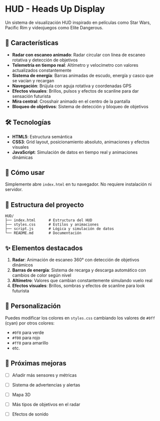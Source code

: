 # HUD - Heads Up Display

Un sistema de visualización HUD inspirado en películas como Star Wars, Pacific Rim y videojuegos como Elite Dangerous.

## 🎯 Características

- **Radar con escaneo animado**: Radar circular con línea de escaneo rotativa y detección de objetivos
- **Telemetría en tiempo real**: Altímetro y velocímetro con valores actualizados constantemente
- **Sistema de energía**: Barras animadas de escudo, energía y casco que se vacían y recargan
- **Navegación**: Brújula con aguja rotativa y coordenadas GPS
- **Efectos visuales**: Brillos, pulsos y efectos de scanline para dar sensación futurista
- **Mira central**: Crosshair animado en el centro de la pantalla
- **Bloqueo de objetivos**: Sistema de detección y bloqueo de objetivos

## 🛠️ Tecnologías

- **HTML5**: Estructura semántica
- **CSS3**: Grid layout, posicionamiento absoluto, animaciones y efectos visuales
- **JavaScript**: Simulación de datos en tiempo real y animaciones dinámicas

## 🚀 Cómo usar

Simplemente abre `index.html` en tu navegador. No requiere instalación ni servidor.

## 📁 Estructura del proyecto

```
HUD/
├── index.html      # Estructura del HUD
├── styles.css      # Estilos y animaciones
├── script.js       # Lógica y simulación de datos
└── README.md       # Documentación
```

## ✨ Elementos destacados

1. **Radar**: Animación de escaneo 360° con detección de objetivos dinámicos
2. **Barras de energía**: Sistema de recarga y descarga automático con cambios de color según nivel
3. **Altímetro**: Valores que cambian constantemente simulando vuelo real
4. **Efectos visuales**: Brillos, sombras y efectos de scanline para look futurista

## 🎨 Personalización

Puedes modificar los colores en `styles.css` cambiando los valores de `#0ff` (cyan) por otros colores:
- `#0f0` para verde
- `#f00` para rojo
- `#ff0` para amarillo
- etc.

## 📝 Próximas mejoras

- [ ] Añadir más sensores y métricas
- [ ] Sistema de advertencias y alertas
- [ ] Mapa 3D
- [ ] Más tipos de objetivos en el radar
- [ ] Efectos de sonido

